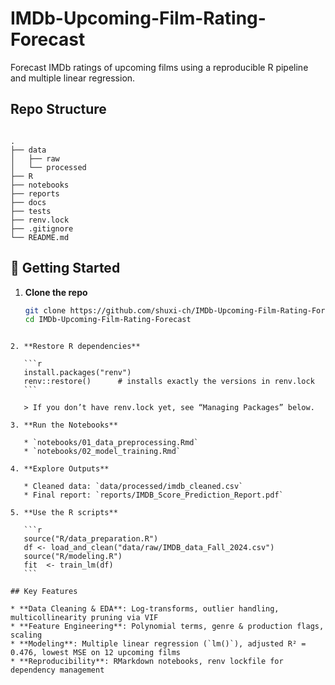 # IMDb-Upcoming-Film-Rating-Forecast

Forecast IMDb ratings of upcoming films using a reproducible R pipeline and multiple linear regression.

## Repo Structure

```

.
├── data
│   ├── raw
│   └── processed
├── R
├── notebooks
├── reports
├── docs
├── tests
├── renv.lock
├── .gitignore
└── README.md

````

## 🚀 Getting Started

1. **Clone the repo**  
   ```bash
   git clone https://github.com/shuxi-ch/IMDb-Upcoming-Film-Rating-Forecast.git
   cd IMDb-Upcoming-Film-Rating-Forecast
````

2. **Restore R dependencies**

   ```r
   install.packages("renv")
   renv::restore()      # installs exactly the versions in renv.lock
   ```

   > If you don’t have renv.lock yet, see “Managing Packages” below.

3. **Run the Notebooks**

   * `notebooks/01_data_preprocessing.Rmd`
   * `notebooks/02_model_training.Rmd`

4. **Explore Outputs**

   * Cleaned data: `data/processed/imdb_cleaned.csv`
   * Final report: `reports/IMDB_Score_Prediction_Report.pdf`

5. **Use the R scripts**

   ```r
   source("R/data_preparation.R")
   df <- load_and_clean("data/raw/IMDB_data_Fall_2024.csv")
   source("R/modeling.R")
   fit  <- train_lm(df)
   ```

## Key Features

* **Data Cleaning & EDA**: Log-transforms, outlier handling, multicollinearity pruning via VIF
* **Feature Engineering**: Polynomial terms, genre & production flags, scaling
* **Modeling**: Multiple linear regression (`lm()`), adjusted R² = 0.476, lowest MSE on 12 upcoming films
* **Reproducibility**: RMarkdown notebooks, renv lockfile for dependency management
